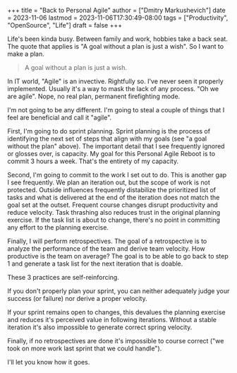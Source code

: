 +++
title = "Back to Personal Agile"
author = ["Dmitry Markushevich"]
date = 2023-11-06
lastmod = 2023-11-06T17:30:49-08:00
tags = ["Productivity", "OpenSource", "Life"]
draft = false
+++

Life's been kinda busy. Between family and work, hobbies take a back seat. The quote that applies is "A goal without a plan is just a wish". So I want to make a plan.

> A goal without a plan is just a wish.

In IT world, "Agile" is an invective. Rightfully so. I've never seen it properly implemented. Usually it's a way to mask the lack of any process. "Oh we are agile". Nope, no real plan, permanent firefighting mode.

I'm not going to be any different. I'm going to steal a couple of things that I feel are beneficial and call it "agile".

First, I'm going to do sprint planning. Sprint planning is the process of identifying the next set of steps that align with my goals (see "a goal without the plan" above). The important detail that I see frequently ignored or glosses over, is capacity. My goal for this Personal Agile Reboot is to commit 3 hours a week. That's the entirety of my capacity.

Second, I'm going to commit to the work I set out to do. This is another gap I see frequently. We plan an iteration out, but the scope of work is not protected. Outside influences frequently distabilize the prioritized list of tasks and what is delivered at the end of the iteration does not match the goal set at the outset. Frequent course changes disrupt productivity and reduce velocity. Task thrashing also reduces trust in the original planning exercise. If the task list is about to change, there's no point in committing any effort to the planning exercise.

Finally, I will perform retrospectives. The goal of a retrospective is to analyze the performance of the team and derive team velocity. How productive is the team on average? The goal is to be able to go back to step 1 and generate a task list for the next iteration that is doable.

These 3 practices are self-reinforcing.

If you don't properly plan your sprint, you can neither adequately judge your success (or failure) nor derive a proper velocity.

If your sprint remains open to changes, this devalues the planning exercise and reduces it's perceived value in following iterations. Without a stable iteration it's also impossible to generate correct spring velocity.

Finally, if no retrospectives are done it's impossible to course correct ("we took on more work last sprint that we could handle").

I'll let you know how it goes.
